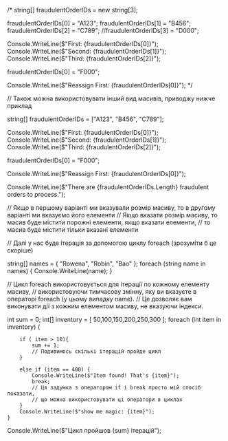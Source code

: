 /*
string[] fraudulentOrderIDs = new string[3];

fraudulentOrderIDs[0] = "A123";
fraudulentOrderIDs[1] = "B456";
fraudulentOrderIDs[2] = "C789";
//fraudulentOrderIDs[3] = "D000";

Console.WriteLine($"First: {fraudulentOrderIDs[0]}");
Console.WriteLine($"Second: {fraudulentOrderIDs[1]}");
Console.WriteLine($"Third: {fraudulentOrderIDs[2]}");

fraudulentOrderIDs[0] = "F000";

Console.WriteLine($"Reassign First: {fraudulentOrderIDs[0]}");
*/

// Також можна використовувати інший вид масивів, приводжу нижче приклад

string[] fraudulentOrderIDs = ["A123", "B456", "C789"];

Console.WriteLine($"First: {fraudulentOrderIDs[0]}");
Console.WriteLine($"Second: {fraudulentOrderIDs[1]}");
Console.WriteLine($"Third: {fraudulentOrderIDs[2]}");

fraudulentOrderIDs[0] = "F000";

Console.WriteLine($"Reassign First: {fraudulentOrderIDs[0]}");

Console.WriteLine($"There are {fraudulentOrderIDs.Length} fraudulent orders to process.");

// Якщо в першому варіанті ми вказували розмір масиву, то в другому варіанті ми вказуємо його елементи
// Якщо вказати розмір масиву, то масив буде містити порожні елементи, якщо вказати елементи,
// то масив буде містити тільки вказані елементи

// Далі у нас буде ітерація за допомогою циклу foreach (зрозуміти б це скоріше)

string[] names = { "Rowena", "Robin", "Bao" };
foreach (string name in names)
{
    Console.WriteLine(name);
}

// Цикл foreach використовується для ітерації по кожному елементу масиву,
// використовуючи тимчасову змінну, яку ви вказуєте в операторі foreach (у цьому випадку name).
// Це дозволяє вам виконувати дії з кожним елементом масиву, не вказуючи індекси.

int sum  = 0;
int[] inventory = [
    50,100,150,200,250,300
    ];
    foreach (int item in inventory) {

        if ( item > 10){
            sum += 1;
            // Подивимось скількі ітерацій пройде цикл
        }

        else if (item == 400) {
            Console.WriteLine($"Item found! That's {item}");
            break; 
            // Ця задумка з оператором if і break просто мій спосіб показати, 
            // що можна використовувати ці оператори в циклах
        }
        Console.WriteLine($"show me magic: {item}");
    }
Console.WriteLine($"Цикл пройшов {sum} ітерацій");
